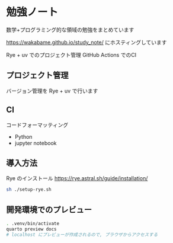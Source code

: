 # 勉強ノート

数学+プログラミング的な領域の勉強をまとめています

<https://wakabame.github.io/study_note/> にホスティングしています

Rye + uv でのプロジェクト管理
GitHub Actions でのCI

## プロジェクト管理

バージョン管理を Rye + uv で行います

## CI

コードフォーマッティング

* Python
* jupyter notebook

## 導入方法

Rye のインストール <https://rye.astral.sh/guide/installation/>

```sh
sh ./setup-rye.sh
```

## 開発環境でのプレビュー

```sh
. .venv/bin/activate
quarto preview docs
# localhost にプレビューが作成されるので, ブラウザからアクセスする
```
